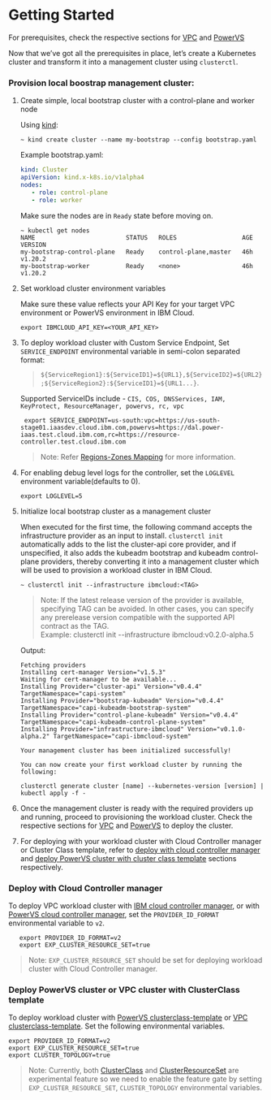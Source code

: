 # Getting Started

For prerequisites, check the respective sections for [VPC](topics/vpc/prerequisites.md) and [PowerVS](topics/powervs/prerequisites.md)

Now that we’ve got all the prerequisites in place, let’s create a Kubernetes cluster and transform 
it into a management cluster using `clusterctl`.

### Provision local boostrap management cluster:

1. Create simple, local bootstrap cluster with a control-plane and worker node

    Using [kind](https://kind.sigs.k8s.io/docs/user/quick-start/):

    ```console
    ~ kind create cluster --name my-bootstrap --config bootstrap.yaml
    ```

    Example bootstrap.yaml:
    ```yaml
    kind: Cluster
    apiVersion: kind.x-k8s.io/v1alpha4
    nodes:
       - role: control-plane
       - role: worker
    ```

    Make sure the nodes are in `Ready` state before moving on.

    ```console
    ~ kubectl get nodes
    NAME                         STATUS   ROLES                  AGE   VERSION
    my-bootstrap-control-plane   Ready    control-plane,master   46h   v1.20.2
    my-bootstrap-worker          Ready    <none>                 46h   v1.20.2
    ```

2. Set workload cluster environment variables

    Make sure these value reflects your API Key for your target VPC environment 
    or PowerVS environment in IBM Cloud.

    ```console
    export IBMCLOUD_API_KEY=<YOUR_API_KEY>
    ```
    
3. To deploy workload cluster with Custom Service Endpoint, Set `SERVICE_ENDPOINT` environmental variable in semi-colon separated format:
     
   > `${ServiceRegion1}:${ServiceID1}=${URL1},${ServiceID2}=${URL2};${ServiceRegion2}:${ServiceID1}=${URL1...}`.
   

    Supported ServiceIDs include - `CIS, COS, DNSServices, IAM, KeyProtect, ResourceManager, powervs, rc, vpc`
     ```console
      export SERVICE_ENDPOINT=us-south:vpc=https://us-south-stage01.iaasdev.cloud.ibm.com,powervs=https://dal.power-iaas.test.cloud.ibm.com,rc=https://resource-controller.test.cloud.ibm.com
     ```
   > Note: Refer [Regions-Zones Mapping](/reference/regions-zones-mapping.html) for more information.

4. For enabling debug level logs for the controller, set the `LOGLEVEL` environment variable(defaults to 0).
   ```console
   export LOGLEVEL=5
   ```

5. Initialize local bootstrap cluster as a management cluster
    
    When executed for the first time, the following command accepts the infrastructure provider as an input to install. `clusterctl init` automatically adds to the list the cluster-api core provider, and if unspecified, it also adds the kubeadm bootstrap and kubeadm control-plane providers, thereby converting it into a management cluster which will be used to provision a workload cluster in IBM Cloud.

    ```console
    ~ clusterctl init --infrastructure ibmcloud:<TAG>
    ```
    > Note: If the latest release version of the provider is available, specifying TAG can be avoided.
    In other cases, you can specify any prerelease version compatible with the supported API contract as the TAG.  
    Example: clusterctl init --infrastructure ibmcloud:v0.2.0-alpha.5

    Output:
    ```console
    Fetching providers
    Installing cert-manager Version="v1.5.3"
    Waiting for cert-manager to be available...
    Installing Provider="cluster-api" Version="v0.4.4" TargetNamespace="capi-system"
    Installing Provider="bootstrap-kubeadm" Version="v0.4.4" TargetNamespace="capi-kubeadm-bootstrap-system"
    Installing Provider="control-plane-kubeadm" Version="v0.4.4" TargetNamespace="capi-kubeadm-control-plane-system"
    Installing Provider="infrastructure-ibmcloud" Version="v0.1.0-alpha.2" TargetNamespace="capi-ibmcloud-system"

    Your management cluster has been initialized successfully!

    You can now create your first workload cluster by running the following:

    clusterctl generate cluster [name] --kubernetes-version [version] | kubectl apply -f -
    ```

6. Once the management cluster is ready with the required providers up and running, proceed to provisioning the workload cluster. Check the respective sections for [VPC](/topics/vpc/creating-a-cluster.html) and [PowerVS](/topics/powervs/creating-a-cluster.html) to deploy the cluster. 

7. For deploying with your workload cluster with Cloud Controller manager or Cluster Class template, refer to [deploy with cloud controller manager](#deploy-with-cloud-controller-manager) and [deploy PowerVS cluster with cluster class template](#deploy-powervs-cluster-with-clusterclass-template) sections respectively.


### Deploy with Cloud Controller manager

   To deploy VPC workload cluster with [IBM cloud controller manager](/topics/vpc/load-balancer.html), or with [PowerVS cloud controller manager](/topics/powervs/external-cloud-provider.html), set the `PROVIDER_ID_FORMAT` environmental variable to `v2`.

   ```console
      export PROVIDER_ID_FORMAT=v2
      export EXP_CLUSTER_RESOURCE_SET=true
   ```

   > Note: `EXP_CLUSTER_RESOURCE_SET` should be set for deploying workload cluster with Cloud Controller manager.

### Deploy PowerVS cluster or VPC cluster with ClusterClass template

   To deploy workload cluster with [PowerVS clusterclass-template](/topics/powervs/clusterclass-cluster.html) or [VPC clusterclass-template](/topics/VPC/clusterclass-cluster.html). Set the following environmental variables.

   ```console
   export PROVIDER_ID_FORMAT=v2
   export EXP_CLUSTER_RESOURCE_SET=true
   export CLUSTER_TOPOLOGY=true
   ```

   > Note: Currently, both [ClusterClass](https://cluster-api.sigs.k8s.io/tasks/experimental-features/cluster-class/index.html) and [ClusterResourceSet](https://cluster-api.sigs.k8s.io/tasks/experimental-features/cluster-resource-set.html) are experimental feature so we need to enable the feature gate by setting `EXP_CLUSTER_RESOURCE_SET`, `CLUSTER_TOPOLOGY` environmental variables.